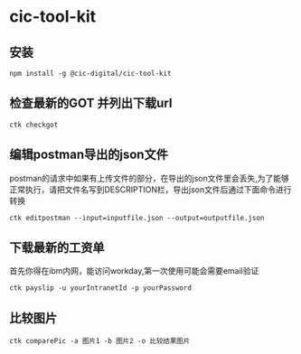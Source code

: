 # cic-tool-kit

##  安装
```
npm install -g @cic-digital/cic-tool-kit
```

##  检查最新的GOT 并列出下载url
```
ctk checkgot
```

##  编辑postman导出的json文件
postman的请求中如果有上传文件的部分，在导出的json文件里会丢失,为了能够正常执行，请把文件名写到DESCRIPTION栏，导出json文件后通过下面命令进行转换
```
ctk editpostman --input=inputfile.json --output=outputfile.json
```

##  下载最新的工资单
首先你得在ibm内网，能访问workday,第一次使用可能会需要email验证
```
ctk payslip -u yourIntranetId -p yourPassword
```

##  比较图片
```
ctk comparePic -a 图片1 -b 图片2 -o 比较结果图片
```